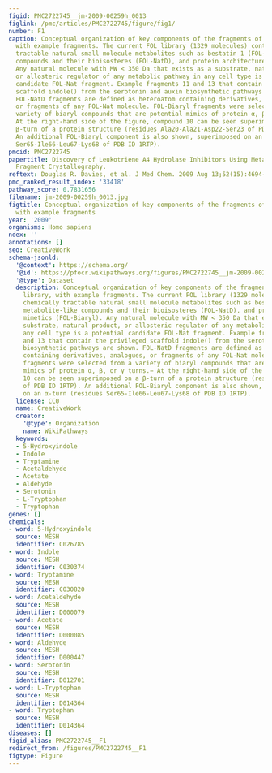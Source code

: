 ```yaml
---
figid: PMC2722745__jm-2009-00259h_0013
figlink: /pmc/articles/PMC2722745/figure/fig1/
number: F1
caption: Conceptual organization of key components of the fragments of life library,
  with example fragments. The current FOL library (1329 molecules) contains chemically
  tractable natural small molecule metabolites such as bestatin 1 (FOL-Nat), metabolite-like
  compounds and their bioisosteres (FOL-NatD), and protein architecture mimetics (FOL-Biaryl).
  Any natural molecule with MW < 350 Da that exists as a substrate, natural product,
  or allosteric regulator of any metabolic pathway in any cell type is a potential
  candidate FOL-Nat fragment. Example fragments 11 and 13 that contain the privileged
  scaffold indole() from the serotonin and auxin biosynthetic pathways are shown.
  FOL-NatD fragments are defined as heteroatom containing derivatives, analogues,
  or fragments of any FOL-Nat molecule. FOL-Biaryl fragments were selected from a
  variety of biaryl compounds that are potential mimics of protein α, β, or γ turns.−
  At the right-hand side of the figure, compound 10 can be seen superimposed on a
  β-turn of a protein structure (residues Ala20-Ala21-Asp22-Ser23 of PDB ID 1RTP).
  An additional FOL-Biaryl component is also shown, superimposed on an α-turn (residues
  Ser65-Ile66-Leu67-Lys68 of PDB ID 1RTP).
pmcid: PMC2722745
papertitle: Discovery of Leukotriene A4 Hydrolase Inhibitors Using Metabolomics Biased
  Fragment Crystallography.
reftext: Douglas R. Davies, et al. J Med Chem. 2009 Aug 13;52(15):4694-4715.
pmc_ranked_result_index: '33418'
pathway_score: 0.7831656
filename: jm-2009-00259h_0013.jpg
figtitle: Conceptual organization of key components of the fragments of life library,
  with example fragments
year: '2009'
organisms: Homo sapiens
ndex: ''
annotations: []
seo: CreativeWork
schema-jsonld:
  '@context': https://schema.org/
  '@id': https://pfocr.wikipathways.org/figures/PMC2722745__jm-2009-00259h_0013.html
  '@type': Dataset
  description: Conceptual organization of key components of the fragments of life
    library, with example fragments. The current FOL library (1329 molecules) contains
    chemically tractable natural small molecule metabolites such as bestatin 1 (FOL-Nat),
    metabolite-like compounds and their bioisosteres (FOL-NatD), and protein architecture
    mimetics (FOL-Biaryl). Any natural molecule with MW < 350 Da that exists as a
    substrate, natural product, or allosteric regulator of any metabolic pathway in
    any cell type is a potential candidate FOL-Nat fragment. Example fragments 11
    and 13 that contain the privileged scaffold indole() from the serotonin and auxin
    biosynthetic pathways are shown. FOL-NatD fragments are defined as heteroatom
    containing derivatives, analogues, or fragments of any FOL-Nat molecule. FOL-Biaryl
    fragments were selected from a variety of biaryl compounds that are potential
    mimics of protein α, β, or γ turns.− At the right-hand side of the figure, compound
    10 can be seen superimposed on a β-turn of a protein structure (residues Ala20-Ala21-Asp22-Ser23
    of PDB ID 1RTP). An additional FOL-Biaryl component is also shown, superimposed
    on an α-turn (residues Ser65-Ile66-Leu67-Lys68 of PDB ID 1RTP).
  license: CC0
  name: CreativeWork
  creator:
    '@type': Organization
    name: WikiPathways
  keywords:
  - 5-Hydroxyindole
  - Indole
  - Tryptamine
  - Acetaldehyde
  - Acetate
  - Aldehyde
  - Serotonin
  - L-Tryptophan
  - Tryptophan
genes: []
chemicals:
- word: 5-Hydroxyindole
  source: MESH
  identifier: C026785
- word: Indole
  source: MESH
  identifier: C030374
- word: Tryptamine
  source: MESH
  identifier: C030820
- word: Acetaldehyde
  source: MESH
  identifier: D000079
- word: Acetate
  source: MESH
  identifier: D000085
- word: Aldehyde
  source: MESH
  identifier: D000447
- word: Serotonin
  source: MESH
  identifier: D012701
- word: L-Tryptophan
  source: MESH
  identifier: D014364
- word: Tryptophan
  source: MESH
  identifier: D014364
diseases: []
figid_alias: PMC2722745__F1
redirect_from: /figures/PMC2722745__F1
figtype: Figure
---
```

